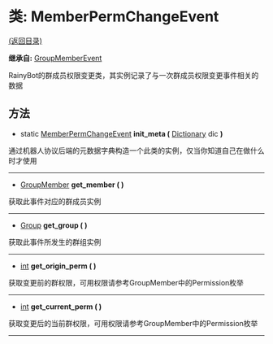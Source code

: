 # 类: MemberPermChangeEvent  
[(返回目录)](README.md)  
  
**继承自:** [GroupMemberEvent](GroupMemberEvent.md)  
  
RainyBot的群成员权限变更类，其实例记录了与一次群成员权限变更事件相关的数据  
  
## 方法 
  
- static [MemberPermChangeEvent](MemberPermChangeEvent.md) **init_meta (** [Dictionary](https://docs.godotengine.org/en/latest/classes/class_dictionary.html) dic **)**  
  
通过机器人协议后端的元数据字典构造一个此类的实例，仅当你知道自己在做什么时才使用  
  
---  
  
- [GroupMember](GroupMember.md) **get_member ( )**  
  
获取此事件对应的群成员实例  
  
---  
  
- [Group](Group.md) **get_group ( )**  
  
获取此事件所发生的群组实例  
  
---  
  
- [int](https://docs.godotengine.org/en/latest/classes/class_int.html) **get_origin_perm ( )**  
  
获取变更前的群权限，可用权限请参考GroupMember中的Permission枚举  
  
---  
  
- [int](https://docs.godotengine.org/en/latest/classes/class_int.html) **get_current_perm ( )**  
  
获取变更后的当前群权限，可用权限请参考GroupMember中的Permission枚举  
  
---  
  


